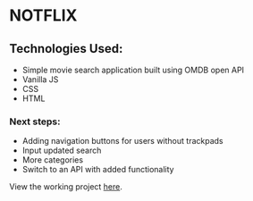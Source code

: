 # NOTFLIX

## Technologies Used: 
* Simple movie search application built using OMDB open API
* Vanilla JS
* CSS
* HTML

### Next steps: 
* Adding navigation buttons for users without trackpads
* Input updated search 
* More categories
* Switch to an API with added functionality

View the working project [here](https://rosendopili.github.io/notflix/).  
